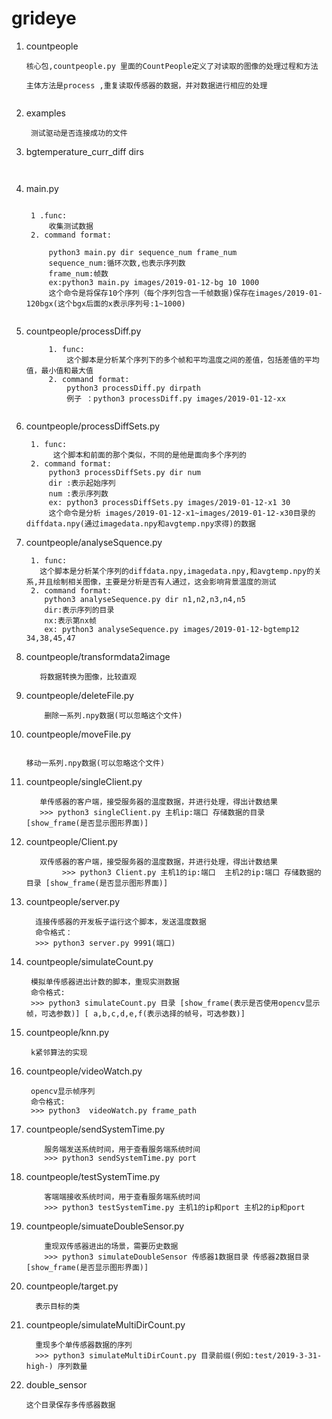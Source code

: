 # grideye
1. countpeople 
    ```
    核心包,countpeople.py 里面的CountPeople定义了对读取的图像的处理过程和方法
    ```
       主体方法是process ,重复读取传感器的数据，并对数据进行相应的处理
        
    ```
2. examples

    ```
     测试驱动是否连接成功的文件
    ```
3. bgtemperature_curr_diff dirs
    ```
    	
    ```
4. main.py
   ```

    1 .func: 
        收集测试数据
    2. command format:

	    python3 main.py dir sequence_num frame_num
	    sequence_num:循环次数,也表示序列数
	    frame_num:帧数
	    ex:python3 main.py images/2019-01-12-bg 10 1000
		这个命令是将保存10个序列（每个序列包含一千帧数据)保存在images/2019-01-120bgx(这个bgx后面的x表示序列号:1~1000)
	
   ```
5. countpeople/processDiff.py
   ```
        1. func:
            这个脚本是分析某个序列下的多个帧和平均温度之间的差值，包括差值的平均值，最小值和最大值
        2. command format:
            python3 processDiff.py dirpath
            例子 ：python3 processDiff.py images/2019-01-12-xx
	
   ```
6. countpeople/processDiffSets.py
   ```
    1. func:
         这个脚本和前面的那个类似，不同的是他是面向多个序列的
    2. command format:
        python3 processDiffSets.py dir num
        dir :表示起始序列
        num :表示序列数
        ex: python3 processDiffSets.py images/2019-01-12-x1 30
        这个命令是分析 images/2019-01-12-x1~images/2019-01-12-x30目录的diffdata.npy(通过imagedata.npy和avgtemp.npy求得)的数据
   ```
7. countpeople/analyseSquence.py 

    ```
     1. func:
       这个脚本是分析某个序列的diffdata.npy,imagedata.npy,和avgtemp.npy的关系,并且绘制相关图像，主要是分析是否有人通过，这会影响背景温度的测试
     2. command format:
	    python3 analyseSequence.py dir n1,n2,n3,n4,n5
	    dir:表示序列的目录	
	    nx:表示第nx帧
	    ex: python3 analyseSequence.py images/2019-01-12-bgtemp12 34,38,45,47
    ```
8. countpeople/transformdata2image
    ```
       将数据转换为图像，比较直观
    ```
9. countpeople/deleteFile.py
    ```
        删除一系列.npy数据(可以忽略这个文件)
    ```
10. countpeople/moveFile.py
     ```

 	移动一系列.npy数据(可以忽略这个文件)
     ```
11.  countpeople/singleClient.py
     ```
        单传感器的客户端，接受服务器的温度数据，并进行处理，得出计数结果
        >>> python3 singleClient.py 主机ip:端口 存储数据的目录 [show_frame(是否显示图形界面)]
     ```
11.  countpeople/Client.py
     ```
        双传感器的客户端，接受服务器的温度数据，并进行处理，得出计数结果
             >>> python3 Client.py 主机1的ip:端口  主机2的ip:端口 存储数据的目录 [show_frame(是否显示图形界面)]
     ```
12.  countpeople/server.py
      ```
        连接传感器的开发板子运行这个脚本，发送温度数据
        命令格式：
        >>> python3 server.py 9991(端口)

       ```
13. countpeople/simulateCount.py
    ```
     模拟单传感器进出计数的脚本，重现实测数据
     命令格式:
     >>> python3 simulateCount.py 目录 [show_frame(表示是否使用opencv显示帧，可选参数)] [ a,b,c,d,e,f(表示选择的帧号，可选参数)]

    ```
14. countpeople/knn.py
    ```
     k紧邻算法的实现
    ```
15. countpeople/videoWatch.py
    ```
     opencv显示帧序列
     命令格式:
     >>> python3  videoWatch.py frame_path
    ```
16. countpeople/sendSystemTime.py
    ```
        服务端发送系统时间，用于查看服务端系统时间
        >>> python3 sendSystemTime.py port
    ```
17. countpeople/testSystemTime.py
    ``` 
        客端端接收系统时间，用于查看服务端系统时间
        >>> python3 testSystemTime.py 主机1的ip和port 主机2的ip和port 
    ```
18. countpeople/simuateDoubleSensor.py
    ```
        重现双传感器进出的场景，需要历史数据
        >>> python3 simulateDoubleSensor 传感器1数据目录 传感器2数据目录 [show_frame(是否显示图形界面)]

    ```
19. countpeople/target.py
    ```
      表示目标的类
    ```
20. countpeople/simulateMultiDirCount.py
    ```
      重现多个单传感器数据的序列
      >>> python3 simulateMultiDirCount.py 目录前缀(例如:test/2019-3-31-high-) 序列数量
    ```
21. double_sensor
    ```
    这个目录保存多传感器数据
    ```